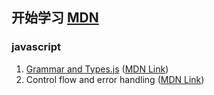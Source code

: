 ## 开始学习 [MDN](https://developer.mozilla.org/en-US/docs/Web/)
### javascript
1. [Grammar and Types.js](https://github.com/NoSugars/Learn_MDN/blob/main/Grammar_and_Types.js) ([MDN Link](https://developer.mozilla.org/en-US/docs/Web/JavaScript/Guide/Grammar_and_types))
1. Control flow and error handling ([MDN Link](https://developer.mozilla.org/en-US/docs/Web/JavaScript/Guide/Control_flow_and_error_handling))

